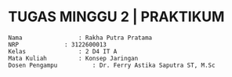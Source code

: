 # TUGAS MINGGU 2 | PRAKTIKUM

    Nama		        : Rakha Putra Pratama
    NRP		        : 3122600013
    Kelas		        : 2 D4 IT A
    Mata Kuliah	        : Konsep Jaringan
    Dosen Pengampu	        : Dr. Ferry Astika Saputra ST, M.Sc

